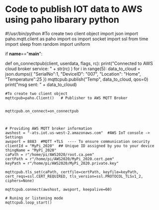 # Code to publish IOT data to AWS using paho libarary python

#!/usr/bin/python
#To create two client object
import json
import paho.mqtt.client as paho
import os
import socket
import ssl
from time import sleep
from random import uniform




if __name__=="__main__":

def on_connectpub(client, userdata, flags, rc):
    print("Connected to AWS cloud broker service: " + str(rc) )
    for i in range(5):
        data_to_cloud = json.dumps({
                          "SerialNo":1,
                          "DeviceID": "007",
                          "Location": "Home",
                          "Temperature":25
                          })
        mqttcpub.publish("Temp", data_to_cloud, qos=0)
        print("msg sent: " + data_to_cloud)

    #To create two client object
    mqttcpub=paho.Client()   # Publisher to AWS MQTT Broker
    
    
    mqttcpub.on_connect=on_connectpub



    # Providing AWS MQTT broker information
    awshost = "-ats.iot.us-west-2.amazonaws.com"  #AWS IoT console -> Settings
    awsport = 8883  #MQTT +TLS  ---- To ensure communication security
    clientId = "MyPi_2020"  ## Unique ID assigned by you to your device
    thingName = "MyPi_2020"
    caPath = r"/home/pi/AWS2020/root.ca.pem"
    certPath = r"/home/pi/AWS2020/MyPi_2020.cert.pem"
    keyPath = r"/home/pi/AWS2020/MyPi_2020.private.key"

    mqttcpub.tls_set(caPath, certfile=certPath, keyfile=keyPath, cert_reqs=ssl.CERT_REQUIRED, tls_version=ssl.PROTOCOL_TLSv1_2, ciphers=None)

    mqttcpub.connect(awshost, awsport, keepalive=60)

    # Runing or listening mode
    mqttcpub.loop_start()
